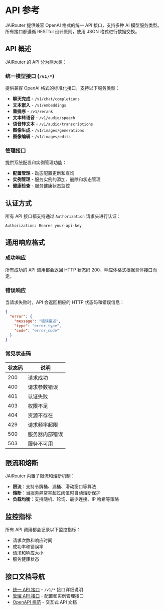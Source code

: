 # API 参考

JAiRouter 提供兼容 OpenAI 格式的统一 API 接口，支持多种 AI 模型服务类型。所有接口都遵循 RESTful 设计原则，使用 JSON 格式进行数据交换。

## API 概述

JAiRouter 的 API 分为两大类：

### 统一模型接口 (`/v1/*`)
提供兼容 OpenAI 格式的标准化接口，支持以下服务类型：
- **聊天完成** - `/v1/chat/completions`
- **文本嵌入** - `/v1/embeddings`
- **重排序** - `/v1/rerank`
- **文本转语音** - `/v1/audio/speech`
- **语音转文本** - `/v1/audio/transcriptions`
- **图像生成** - `/v1/images/generations`
- **图像编辑** - `/v1/images/edits`

### 管理接口
提供系统配置和实例管理功能：
- **配置管理** - 动态配置更新和查询
- **实例管理** - 服务实例的添加、删除和状态管理
- **健康检查** - 服务健康状态监控

## 认证方式

所有 API 接口都支持通过 `Authorization` 请求头进行认证：

```http
Authorization: Bearer your-api-key
```

## 通用响应格式

### 成功响应
所有成功的 API 调用都会返回 HTTP 状态码 200，响应体格式根据具体接口而定。

### 错误响应
当请求失败时，API 会返回相应的 HTTP 状态码和错误信息：

```json
{
  "error": {
    "message": "错误描述",
    "type": "error_type",
    "code": "error_code"
  }
}
```

### 常见状态码

| 状态码 | 说明 |
|--------|------|
| 200 | 请求成功 |
| 400 | 请求参数错误 |
| 401 | 认证失败 |
| 403 | 权限不足 |
| 404 | 资源不存在 |
| 429 | 请求频率超限 |
| 500 | 服务器内部错误 |
| 503 | 服务不可用 |

## 限流和熔断

JAiRouter 内置了限流和熔断机制：

- **限流**：支持令牌桶、漏桶、滑动窗口等算法
- **熔断**：当服务异常率超过阈值时自动熔断保护
- **负载均衡**：支持随机、轮询、最少连接、IP 哈希等策略

## 监控指标

所有 API 调用都会记录以下监控指标：
- 请求次数和响应时间
- 成功率和错误率
- 请求和响应大小
- 服务健康状态

## 接口文档导航

- [统一 API 接口](universal-api.md) - `/v1/*` 接口详细说明
- [管理 API 接口](management-api.md) - 配置和实例管理接口
- [OpenAPI 规范](openapi-spec.md) - 交互式 API 文档